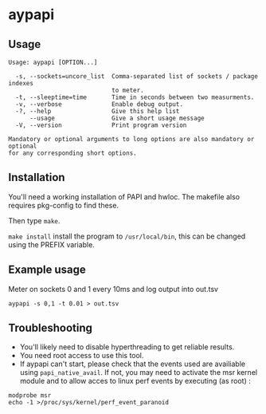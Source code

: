 # aypapi

## Usage
~~~~
Usage: aypapi [OPTION...]

  -s, --sockets=uncore_list  Comma-separated list of sockets / package indexes
                             to meter.
  -t, --sleeptime=time       Time in seconds between two measurments.
  -v, --verbose              Enable debug output.
  -?, --help                 Give this help list
      --usage                Give a short usage message
  -V, --version              Print program version

Mandatory or optional arguments to long options are also mandatory or optional
for any corresponding short options.
~~~~

## Installation
You'll need a working installation of PAPI and hwloc. The makefile also requires pkg-config to find these.

Then type `make`.

`make install` install the program to `/usr/local/bin`, this can be changed using the PREFIX variable.

## Example usage
Meter on sockets 0 and 1 every 10ms and log output into out.tsv
~~~~
aypapi -s 0,1 -t 0.01 > out.tsv 
~~~~

## Troubleshooting
  - You'll likely need to disable hyperthreading to get reliable results.
  - You need root access to use this tool.
  - If aypapi can't start, please check that the events used are availiable using `papi_native_avail`. If not, you may need to activate the msr kernel module and to allow acces to linux perf events by executing (as root) :
  ~~~~
  modprobe msr
  echo -1 >/proc/sys/kernel/perf_event_paranoid
  ~~~~
